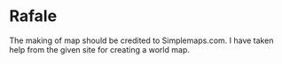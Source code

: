 # Rafale
The making of map should be credited to Simplemaps.com. I have taken help from the given site for creating a world map.

